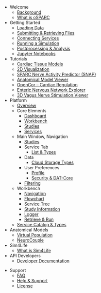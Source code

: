 <!-- _sidebar.md -->

* Welcome
  * [Background](/docs/welcome/background.md)
  * [What is oSPARC](/docs/welcome/what_is_osparc.md)
  <!-- * [ISAN - Good To Know](/docs/welcome/ISAN.md) DOES NOT APPLY -->
* Getting Started
  * [Loading Data](/docs/setting_up___running_a_study/loading_data/loading_data.md)
  * [Submitting & Retrieving Files](/docs/setting_up___running_a_study/loading_data/submitting___retrieving_files.md)
  * [Connecting Services](/docs/setting_up___running_a_study/connecting_services.md)
  * [Running a Simulation](/docs/setting_up___running_a_study/running_a_model/simulation.md)
  * [Postprocessing & Analysis](/docs/setting_up___running_a_study/postprocessing___analysis/postpro_viewer_types.md)
  * [Jupyter Notebooks](/docs/setting_up___running_a_study/jupyter_notebooks.md)
* Tutorials
  * [Cardiac Tissue Models](/docs/isan_studies___tutorials/uc_davies.md)
  * [2D Visualization](/docs/isan_studies___tutorials/2d_plot.md)
  * [SPARC Nerve Activity Predictor (SNAP)](/docs/isan_studies___tutorials/matt_ward.md)
  * [Anatomical Model Viewer](/docs/isan_studies___tutorials/anatomical_viewer.md)
  * [OpenCor – Cardiac Regulation](/docs/isan_studies___tutorials/opencor.md)
  * [Enteric Nervous Network Explorer](/docs/isan_studies___tutorials/bornstein_view.md)
  * [3D Vagus Nerve Stimulation Viewer](/docs/isan_studies___tutorials/3D_view.md)
* Platform
  * [Overview](/docs/platform_introduction/overview.md)
  * Core Elements
    * [Dashboard](/docs/platform_introduction/core_elements/dashboard.md)
    * [Workbench](/docs/platform_introduction/core_elements/workbench.md)
    * [Studies](/docs/platform_introduction/core_elements/studies.md)
    * [Services](/docs/platform_introduction/core_elements/services.md)
  * Main Window, Navigation
    <!-- * Studies -->
    * [Studies](/docs/platform_introduction/main_window_and_navigation/studies/my_studies.md)
      <!-- * [**Template Studies**](/docs/platform_introduction/main_window_and_navigation/studies/template_studies.md) -->
    * Service Tab
      <!-- * [Philosophy](/docs/platform_introduction/main_window_and_navigation/services/philosophy.md) -->
      * [List & Types](/docs/platform_introduction/main_window_and_navigation/services/types.md)
    * Data
      * [Cloud Storage Types](/docs/platform_introduction/main_window_and_navigation/data/cloud_storage_types/datcore.md)
        <!-- * [**SimCore S3**](/docs/platform_introduction/main_window_and_navigation/data/cloud_storage_types/simcore_s3.md)
        * [**DatCore**](/docs/platform_introduction/main_window_and_navigation/data/cloud_storage_types/datcore.md) -->
    * User Preferences
      * [Profile](/docs/platform_introduction/main_window_and_navigation/user_setup___preferences/profile.md)
      * [Security & DAT-Core](/docs/platform_introduction/main_window_and_navigation/user_setup___preferences/security_details.md)
    * [Filtering](/docs/platform_introduction/main_window_and_navigation/filtering.md)
  * Workbench
    * [Navigation](/docs/platform_introduction/workbench/navigation.md)
    * [Flowchart](/docs/platform_introduction/workbench/flowchart.md)
    * [Service Tree](/docs/platform_introduction/workbench/service_tree.md)
    * [Study Information](/docs/platform_introduction/workbench/study_information.md)
    * [Logger](/docs/platform_introduction/workbench/logger.md)
    * [Retrieve & Run](/docs/platform_introduction/workbench/refresh___retrieve.md)
  * [Service Catalog & Types](/docs/platform_introduction/service_catalog___types/service_types.md)
    <!-- * [Service Types](/docs/platform_introduction/service_catalog___types/service_types.md) -->
    <!-- * [Data](/docs/platform_introduction/service_catalog___types/data.md)
    * [**Modeling**](/docs/platform_introduction/service_catalog___types/modeling.md)
    * [Solver](/docs/platform_introduction/service_catalog___types/solver.md)
    * [Postpro](/docs/platform_introduction/service_catalog___types/postpro.md)
    * [Notebook](/docs/platform_introduction/service_catalog___types/notebook.md) -->
* Anatomical Models
  * [Virtual Population](/docs/anatomical_models/virtual_family.md)
  * [NeuroCouple](/docs/anatomical_models/neurocouple.md)
  <!-- * [Future: 3D EM-Neuro Stimulation Simulation](/docs/anatomical_models/future:_3d_em_neuro_stimulation_simulation.md) -->
* Sim4Life
  * [What is Sim4Life](/docs/sim4life/what_is_sim4life.md)
* API Developers
  * [Developer Documentation](/docs/development.md)
<!-- * [Technical Requirements, Specs](/docs/technical_requirements__specs.md) -->
* Support
  * [FAQ](/docs/faq.md)
  * [Help & Support](/docs/help___support.md)
  * [License](/docs/license.md)
